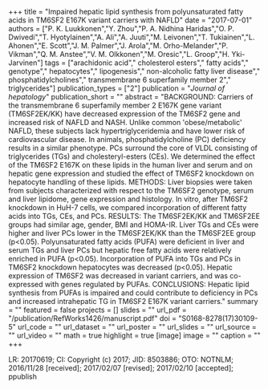 +++
title = "Impaired hepatic lipid synthesis from polyunsaturated fatty acids in TM6SF2 E167K variant carriers with NAFLD"
date = "2017-07-01"
authors = ["P. K. Luukkonen","Y. Zhou","P. A. Nidhina Haridas","O. P. Dwivedi","T. Hyotylainen","A. Ali","A. Juuti","M. Leivonen","T. Tukiainen","L. Ahonen","E. Scott","J. M. Palmer","J. Arola","M. Orho-Melander","P. Vikman","Q. M. Anstee","V. M. Olkkonen","M. Oresic","L. Groop","H. Yki-Jarvinen"]
tags = ["arachidonic acid"," cholesterol esters"," fatty acids"," genotype"," hepatocytes"," lipogenesis"," non-alcoholic fatty liver disease"," phosphatidylcholines"," transmembrane 6 superfamily member 2"," triglycerides"]
publication_types = ["2"]
publication = "_Journal of hepatology_"
publication_short = ""
abstract = "BACKGROUND: Carriers of the transmembrane 6 superfamily member 2 E167K gene variant (TM6SF2EK/KK) have decreased expression of the TM6SF2 gene and increased risk of NAFLD and NASH. Unlike common 'obese/metabolic' NAFLD, these subjects lack hypertriglyceridemia and have lower risk of cardiovascular disease. In animals, phosphatidylcholine (PC) deficiency results in a similar phenotype. PCs surround the core of VLDL consisting of triglycerides (TGs) and cholesteryl-esters (CEs). We determined the effect of the TM6SF2 E167K on these lipids in the human liver and serum and on hepatic gene expression and studied the effect of TM6SF2 knockdown on hepatocyte handling of these lipids. METHODS: Liver biopsies were taken from subjects characterized with respect to the TM6SF2 genotype, serum and liver lipidome, gene expression and histology. In vitro, after TM6SF2 knockdown in HuH-7 cells, we compared incorporation of different fatty acids into TGs, CEs, and PCs. RESULTS: The TM6SF2EK/KK and TM6SF2EE groups had similar age, gender, BMI and HOMA-IR. Liver TGs and CEs were higher and liver PCs lower in the TM6SF2EK/KK than the TM6SF2EE group (p<0.05). Polyunsaturated fatty acids (PUFA) were deficient in liver and serum TGs and liver PCs but hepatic free fatty acids were relatively enriched in PUFA (p<0.05). Incorporation of PUFA into TGs and PCs in TM6SF2 knockdown hepatocytes was decreased (p<0.05). Hepatic expression of TM6SF2 was decreased in variant carriers, and was co-expressed with genes regulated by PUFAs. CONCLUSIONS: Hepatic lipid synthesis from PUFAs is impaired and could contribute to deficiency in PCs and increased intrahepatic TG in TM6SF2 E167K variant carriers."
summary = ""
featured = false
projects = []
slides = ""
url_pdf = "/publication/RefWorks1426/manuscript.pdf"
doi = "S0168-8278(17)30109-5"
url_code = ""
url_dataset = ""
url_poster = ""
url_slides = ""
url_source = ""
url_video = ""
math = true
highlight = true
[image]
image = ""
caption = ""
+++

LR: 20170619; CI: Copyright (c) 2017; JID: 8503886; OTO: NOTNLM; 2016/11/28 [received]; 2017/02/07 [revised]; 2017/02/10 [accepted]; ppublish
